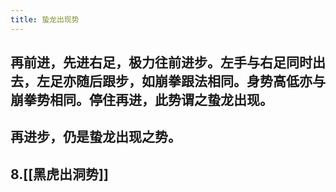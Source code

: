 ```yaml
---
title: 蛰龙出现势
---
```


## 再前进，先进右足，极力往前进步。左手与右足同时出去，左足亦随后跟步，如崩拳跟法相同。身势高低亦与崩拳势相同。停住再进，此势谓之蛰龙出现。
## 再进步，仍是蛰龙出现之势。
## 8.[[黑虎出洞势]]

